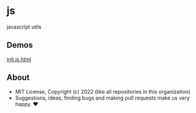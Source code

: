 # js
javascript utils

## Demos

[init.js.html](http://gcdn.li/u1ui/js@main/tests/init.js.html)  

## About

- MIT License, Copyright (c) 2022 <u1> (like all repositories in this organization) <br>
- Suggestions, ideas, finding bugs and making pull requests make us very happy. ♥

